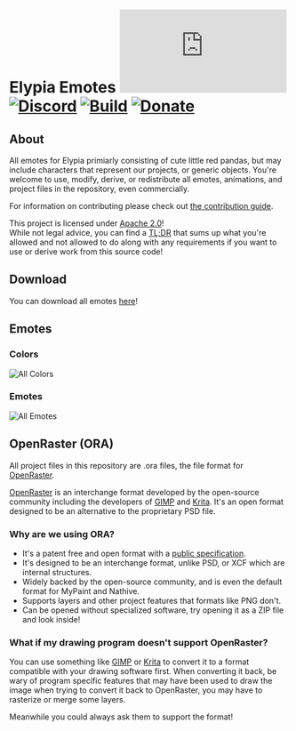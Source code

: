 # Elypia Emotes [![Matrix]][matrix-community] [![Discord]][discord-guild] [![Build]][gitlab] [![Donate]][elypia-donate]

## About
All emotes for Elypia primiarly consisting of cute little red pandas, but may include characters that represent our projects, or generic objects. You're welcome to use, modify, derive, or redistribute all emotes, animations, and project files
in the repository, even commercially.

For information on contributing please check out [the contribution guide]. 

This project is licensed under [Apache 2.0]!  
While not legal advice, you can find a [TL;DR] that sums up what
you're allowed and not allowed to do along with any requirements if you want to 
use or derive work from this source code! 

## Download
You can download all emotes [here]! 

## Emotes
### Colors
![All Colors]

### Emotes
![All Emotes]

## OpenRaster (ORA)
All project files in this repository are .ora files, the file format
for [OpenRaster].

[OpenRaster] is an interchange format developed by the open-source
community including the developers of [GIMP] and [Krita]. It's an open
format designed to be an alternative to the proprietary PSD file.

### Why are we using ORA?
* It's a patent free and open format with a [public specification].
* It's designed to be an interchange format, unlike PSD, or XCF which
are internal structures.
* Widely backed by the open-source community, and is even the default
format for MyPaint and Nathive.
* Supports layers and other project features that formats like PNG
don't.
* Can be opened without specialized software, try opening it as a ZIP
file and look inside!

### What if my drawing program doesn't support OpenRaster?
You can use something like [GIMP] or [Krita] to convert it to a format
compatible with your drawing software first. When converting it back,
be wary of program specific features that may have been used to draw
the image when trying to convert it back to OpenRaster, you may have to
rasterize or merge some layers.

Meanwhile you could always ask them to support the format!

[matrix-community]: https://matrix.to/#/+elypia:matrix.org "Matrix Invite"
[discord-guild]: https://discord.com/invite/hprGMaM "Discord Invite"
[gitlab]: https://gitlab.com/Elypia/elypia-emotes/commits/master "Repository on GitLab"
[elypia-donate]: https://elypia.org/donate "Donate to Elypia"
[the contribution guide]: ./CONTRIBUTING.md "Contribute to the Elypia Emotes"
[here]: https://gitlab.com/Elypia/elypia-emotes/-/jobs/artifacts/master/download?job=build "All Emotes Packaged"
[Apache 2.0]: https://www.apache.org/licenses/LICENSE-2.0 "Apache 2.0 License"
[TL;DR]: https://tldrlegal.com/license/apache-license-2.0-(apache-2.0) "TL;DR of Apache 2.0"
[OpenRaster]: https://en.wikipedia.org/wiki/OpenRaster "OpenRaster on Wikipedia"
[GIMP]: https://www.gimp.org/ "GIMP"
[Krita]: https://krita.org/ "Krita"
[public specification]: https://www.freedesktop.org/wiki/Specifications/OpenRaster/ "Specification for OpenRaster"

[Matrix]: https://img.shields.io/matrix/elypia:matrix.org?logo=matrix "Matrix Shield"
[Discord]: https://discord.com/api/guilds/184657525990359041/widget.png "Discord Shield"
[Build]: https://gitlab.com/Elypia/elypia-emotes/badges/master/pipeline.svg "GitLab Build Shield"
[Donate]: https://img.shields.io/badge/elypia-donate-blueviolet "Donate Shield"
[All Colors]: https://gitlab.com/Elypia/elypia-emotes/-/jobs/artifacts/master/raw/build/montages/colors.png?job=build "All Colors"
[All Emotes]: https://gitlab.com/Elypia/elypia-emotes/-/jobs/artifacts/master/raw/build/montages/emotes.png?job=build "All Unique Emotes"

